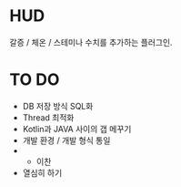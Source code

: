 # HUD
갈증 / 체온 / 스테미나 수치를 추가하는 플러그인.

# TO DO
* DB 저장 방식 SQL화
* Thread 최적화
* Kotlin과 JAVA 사이의 갭 메꾸기
* 개발 환경 / 개발 형식 통일
* * 이찬
* 열심히 하기
